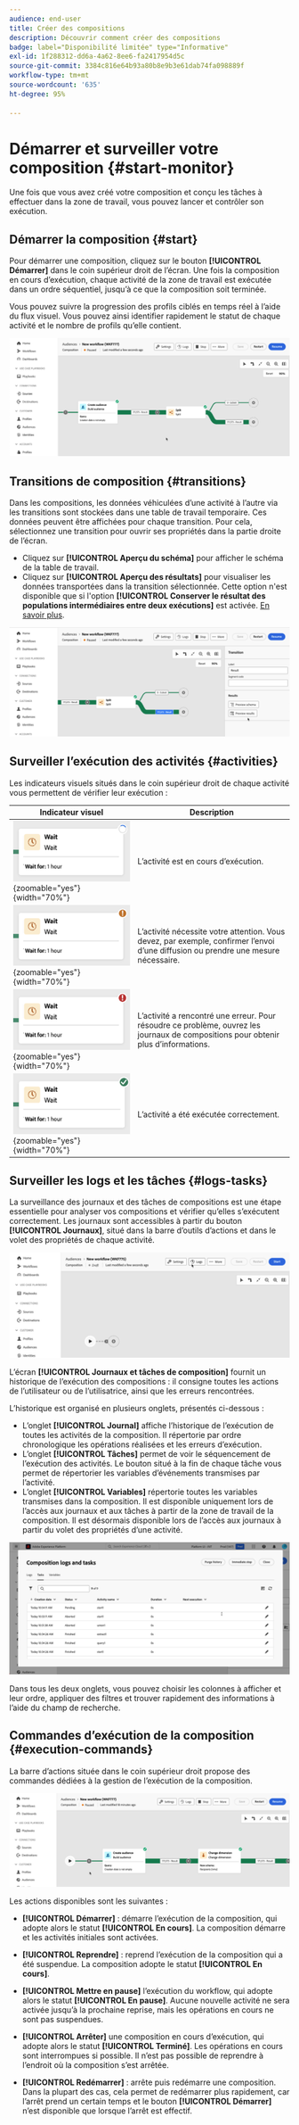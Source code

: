 ```yaml
---
audience: end-user
title: Créer des compositions
description: Découvrir comment créer des compositions
badge: label="Disponibilité limitée" type="Informative"
exl-id: 1f288312-dd6a-4a62-8ee6-fa2417954d5c
source-git-commit: 3384c816e64b93a80b8e9b3e61dab74fa098889f
workflow-type: tm+mt
source-wordcount: '635'
ht-degree: 95%

---
```


# Démarrer et surveiller votre composition {#start-monitor}

Une fois que vous avez créé votre composition et conçu les tâches à effectuer dans la zone de travail, vous pouvez lancer et contrôler son exécution.

## Démarrer la composition {#start}

Pour démarrer une composition, cliquez sur le bouton **[!UICONTROL Démarrer]** dans le coin supérieur droit de l’écran. Une fois la composition en cours d’exécution, chaque activité de la zone de travail est exécutée dans un ordre séquentiel, jusqu’à ce que la composition soit terminée.

Vous pouvez suivre la progression des profils ciblés en temps réel à l’aide du flux visuel. Vous pouvez ainsi identifier rapidement le statut de chaque activité et le nombre de profils qu’elle contient.

![](assets/composition-visual-flow.png)

## Transitions de composition {#transitions}

Dans les compositions, les données véhiculées d’une activité à l’autre via les transitions sont stockées dans une table de travail temporaire. Ces données peuvent être affichées pour chaque transition. Pour cela, sélectionnez une transition pour ouvrir ses propriétés dans la partie droite de l’écran.

* Cliquez sur **[!UICONTROL Aperçu du schéma]** pour afficher le schéma de la table de travail.
* Cliquez sur **[!UICONTROL Aperçu des résultats]** pour visualiser les données transportées dans la transition sélectionnée. Cette option n&#39;est disponible que si l&#39;option **[!UICONTROL Conserver le résultat des populations intermédiaires entre deux exécutions]** est activée. [En savoir plus](create-composition.md#settings).

![](assets/transition-preview.png)

## Surveiller l’exécution des activités {#activities}

Les indicateurs visuels situés dans le coin supérieur droit de chaque activité vous permettent de vérifier leur exécution :

| Indicateur visuel | Description |
|-----|------------|
| ![](assets/activity-status-pending.png){zoomable="yes"}{width="70%"} | L’activité est en cours d’exécution. |
| ![](assets/activity-status-orange.png){zoomable="yes"}{width="70%"} | L’activité nécessite votre attention. Vous devez, par exemple, confirmer l’envoi d’une diffusion ou prendre une mesure nécessaire. |
| ![](assets/activity-status-red.png){zoomable="yes"}{width="70%"} | L’activité a rencontré une erreur. Pour résoudre ce problème, ouvrez les journaux de compositions pour obtenir plus d’informations. |
| ![](assets/activity-status-green.png){zoomable="yes"}{width="70%"} | L’activité a été exécutée correctement. |

## Surveiller les logs et les tâches {#logs-tasks}

La surveillance des journaux et des tâches de compositions est une étape essentielle pour analyser vos compositions et vérifier qu’elles s’exécutent correctement. Les journaux sont accessibles à partir du bouton **[!UICONTROL Journaux]**, situé dans la barre d’outils d’actions et dans le volet des propriétés de chaque activité.

![](assets/logs-button.png)

L’écran **[!UICONTROL Journaux et tâches de composition]** fournit un historique de l’exécution des compositions : il consigne toutes les actions de l’utilisateur ou de l’utilisatrice, ainsi que les erreurs rencontrées.

<!-- à confirmer, pas trouvé dans les options = The workflow history is saved for the duration specified in the workflow execution options. During this duration, all the messages are therefore saved, even after a restart. If you do not want to save the messages from a previous execution, you have to purge the history by clicking the ![](assets/delete_darkgrey-24px.png) button.-->

L’historique est organisé en plusieurs onglets, présentés ci-dessous :

* L’onglet **[!UICONTROL Journal]** affiche l’historique de l’exécution de toutes les activités de la composition. Il répertorie par ordre chronologique les opérations réalisées et les erreurs d’exécution.
* L’onglet **[!UICONTROL Tâches]** permet de voir le séquencement de l’exécution des activités. Le bouton situé à la fin de chaque tâche vous permet de répertorier les variables d’événements transmises par l’activité.
* L’onglet **[!UICONTROL Variables]** répertorie toutes les variables transmises dans la composition. Il est disponible uniquement lors de l’accès aux journaux et aux tâches à partir de la zone de travail de la composition. Il est désormais disponible lors de l’accès aux journaux à partir du volet des propriétés d’une activité. <!-- à confirmer-->

![](assets/logs-tasks.png)

Dans tous les deux onglets, vous pouvez choisir les colonnes à afficher et leur ordre, appliquer des filtres et trouver rapidement des informations à l’aide du champ de recherche.

## Commandes d’exécution de la composition {#execution-commands}

La barre d’actions située dans le coin supérieur droit propose des commandes dédiées à la gestion de l’exécution de la composition.

![](assets/execution-actions.png)

Les actions disponibles sont les suivantes :

* **[!UICONTROL Démarrer]** : démarre l’exécution de la composition, qui adopte alors le statut **[!UICONTROL En cours]**. La composition démarre et les activités initiales sont activées.

* **[!UICONTROL Reprendre]** : reprend l’exécution de la composition qui a été suspendue. La composition adopte le statut **[!UICONTROL En cours]**.

* **[!UICONTROL Mettre en pause]** l’exécution du workflow, qui adopte alors le statut **[!UICONTROL En pause]**. Aucune nouvelle activité ne sera activée jusqu’à la prochaine reprise, mais les opérations en cours ne sont pas suspendues.

* **[!UICONTROL Arrêter]** une composition en cours d’exécution, qui adopte alors le statut **[!UICONTROL Terminé]**. Les opérations en cours sont interrompues si possible. Il n’est pas possible de reprendre à l’endroit où la composition s’est arrêtée.

* **[!UICONTROL Redémarrer]** : arrête puis redémarre une composition. Dans la plupart des cas, cela permet de redémarrer plus rapidement, car l’arrêt prend un certain temps et le bouton **[!UICONTROL Démarrer]** n’est disponible que lorsque l’arrêt est effectif.

